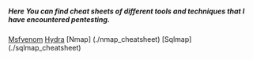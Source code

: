 ##### Here You can find cheat sheets of different tools and techniques that I have encountered pentesting.


[Msfvenom]
[Hydra]
[Nmap] (./nmap_cheatsheet)
[Sqlmap] (./sqlmap_cheatsheet)



[Msfvenom]: ./nmap_cheetsheet
[Hydra]: https://leodahal4.github.io/hackingTools/cheatsheets/hydra_cheatsheet
